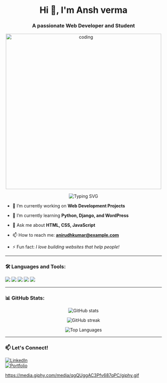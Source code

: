 <h1 align="center">Hi 👋, I'm Ansh verma</h1>
<h3 align="center">A passionate Web Developer and Student</h3>

<p align="center">
  <img src="https://media.giphy.com/media/qgQUggAC3Pfv687qPC/giphy.gif" alt="coding" width="500"/>
</p>

<p align="center">
  <img src="https://readme-typing-svg.herokuapp.com?font=Fira+Code&pause=1000&center=true&vCenter=true&width=435&lines=Self-taught+Developer;Learning+HTML,+CSS,+JavaScript;Building+with+Python+and+Django;Open+to+Internships+%26+Projects" alt="Typing SVG" />
</p>

- 🔭 I’m currently working on **Web Development Projects**

- 🌱 I’m currently learning **Python, Django, and WordPress**

- 💬 Ask me about **HTML, CSS, JavaScript**

- 📫 How to reach me: **anirudhkumar@example.com**

- ⚡ Fun fact: *I love building websites that help people!*

---

### 🛠️ Languages and Tools:
<p>
  <img src="https://img.shields.io/badge/html5-%23E34F26.svg?&style=for-the-badge&logo=html5&logoColor=white"/>
  <img src="https://img.shields.io/badge/css3-%231572B6.svg?&style=for-the-badge&logo=css3&logoColor=white"/>
  <img src="https://img.shields.io/badge/javascript-%23F7DF1E.svg?&style=for-the-badge&logo=javascript&logoColor=black"/>
  <img src="https://img.shields.io/badge/python-%2314354C.svg?&style=for-the-badge&logo=python&logoColor=white"/>
  <img src="https://img.shields.io/badge/wordpress-%231E8CBE.svg?&style=for-the-badge&logo=wordpress&logoColor=white"/>
</p>

---

### 📊 GitHub Stats:
<p align="center">
  <img src="https://github-readme-stats.vercel.app/api?username=anirudhkumar&show_icons=true&theme=tokyonight" alt="GitHub stats"/>
</p>

<p align="center">
  <img src="https://github-readme-streak-stats.herokuapp.com/?user=anirudhkumar&theme=tokyonight" alt="GitHub streak"/>
</p>

<p align="center">
  <img src="https://github-readme-stats.vercel.app/api/top-langs/?username=anirudhkumar&layout=compact&theme=tokyonight" alt="Top Languages"/>
</p>

---

### 📫 Let's Connect!
[![LinkedIn](https://img.shields.io/badge/linkedin-%230077B5.svg?&style=for-the-badge&logo=linkedin&logoColor=white)](https://linkedin.com/in/yourprofile)  
[![Portfolio](https://img.shields.io/badge/Portfolio-%23FF6F61.svg?&style=for-the-badge&logo=firefox&logoColor=white)](https://your-portfolio-link.com)

https://media.giphy.com/media/qgQUggAC3Pfv687qPC/giphy.gif
